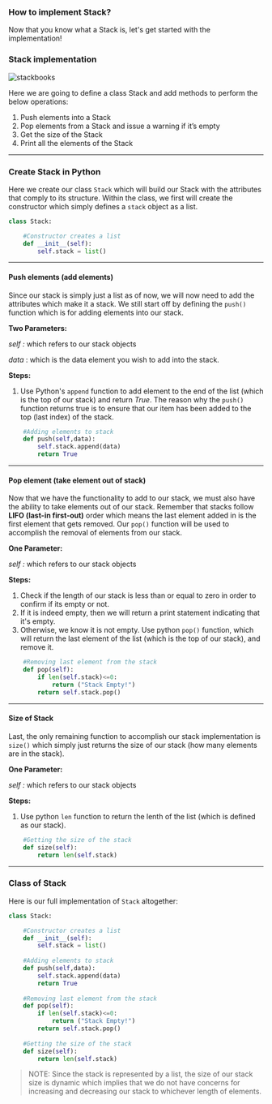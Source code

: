 ### How to implement Stack?

Now that you know what a Stack is, let's get started with the implementation!

### Stack implementation

![stackbooks](https://upload.wikimedia.org/wikipedia/commons/b/b4/Lifo_stack.png)

Here we are going to define a class Stack and add methods to perform the below operations:

1. Push elements into a Stack
2. Pop elements from a Stack and issue a warning if it’s empty
3. Get the size of the Stack
4. Print all the elements of the Stack

---

###  Create Stack in Python

Here we create our class `Stack` which will build our Stack with the attributes that comply to its structure. Within the class, we first will create the constructor which simply defines a `stack` object as a list.

```python
class Stack:

    #Constructor creates a list
    def __init__(self):
        self.stack = list()
```

---

#### Push elements (add elements)

Since our stack is simply just a list as of now, we will now need to add the attributes which make it a stack. We still start off by defining the `push()` function which is for adding elements into our stack. 

**Two Parameters:** 

*self :*   which refers to our stack objects 

*data* : which is the data element you wish to add into the stack.

**Steps:**

1. Use Python's `append` function to add element to the end of the list (which is the top of our stack) and return *True*. The reason why the `push()` function returns true is to ensure that our item has been added to the top (last index) of the stack.

```python
    #Adding elements to stack
    def push(self,data):
        self.stack.append(data)
        return True
```

---

#### Pop element (take element out of stack)

Now that we have the functionality to add to our stack, we must also have the ability to take elements out of our stack. Remember that stacks follow **LIFO (last-in first-out)** order which means the last element added in is the first element that gets removed. Our `pop()` function will be used to accomplish the removal of elements from our stack.

**One Parameter:** 

*self :*   which refers to our stack objects 

**Steps:**

1. Check if the length of our stack is less than or equal to zero in order to confirm if its empty or not. 
2. If it is indeed empty, then we will return a print statement indicating that it's empty. 
3. Otherwise, we know it is not empty. Use python `pop()` function, which will return the last element of the list (which is the top of our stack), and remove it.

```python
    #Removing last element from the stack
    def pop(self):
        if len(self.stack)<=0:
            return ("Stack Empty!")
        return self.stack.pop()
```

---

#### Size of Stack

Last, the only remaining function to accomplish our stack implementation is `size()` which simply just returns the size of our stack (how many elements are in the stack). 

**One Parameter:** 

*self :*   which refers to our stack objects 

**Steps:**

1. Use python `len` function to return the lenth of the list (which is defined as our stack).

```python
    #Getting the size of the stack
    def size(self):
        return len(self.stack)
```

---

### Class of Stack

Here is our full implementation of `Stack` altogether:

```python
class Stack:

    #Constructor creates a list
    def __init__(self):
        self.stack = list()
        
    #Adding elements to stack
    def push(self,data):
        self.stack.append(data)
        return True
      
    #Removing last element from the stack
    def pop(self):
        if len(self.stack)<=0:
            return ("Stack Empty!")
        return self.stack.pop()
      
    #Getting the size of the stack
    def size(self):
        return len(self.stack)
```

> NOTE: Since the stack is represented by a list, the size of our stack size is dynamic which implies that we do not have concerns for increasing and decreasing our stack to whichever length of elements. 
